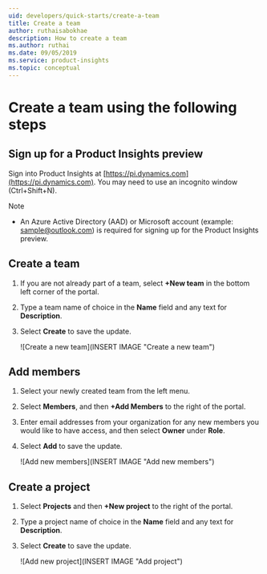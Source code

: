 ```yaml
---
uid: developers/quick-starts/create-a-team
title: Create a team
author: ruthaisabokhae
description: How to create a team
ms.author: ruthai
ms.date: 09/05/2019
ms.service: product-insights
ms.topic: conceptual
---
```


# Create a team using the following steps

## Sign up for a Product Insights preview

Sign into Product Insights at [https://pi.dynamics.com](https://pi.dynamics.com). You may need to use an incognito window (Ctrl+Shift+N).
> [!NOTE]
> - An Azure Active Directory (AAD) or Microsoft account (example: sample@outlook.com) is required for signing up for the Product Insights preview.   

## Create a team
1. If you are not already part of a team, select **+New team** in the bottom left corner of the portal.
1. Type a team name of choice in the **Name** field and any text for **Description**. 
1. Select **Create** to save the update.

	![Create a new team](INSERT IMAGE "Create a new team")
  
## Add members
1. Select your newly created team **<insert team name>** from the left menu.  
1. Select **Members**, and then **+Add Members** to the right of the portal.
1. Enter email addresses from your organization for any new members you would like to have access, and then select **Owner** under **Role**. 
1. Select **Add** to save the update.

	![Add new members](INSERT IMAGE "Add new members")

## Create a project 
1. Select **Projects** and then **+New project** to the right of the portal. 
1. Type a project name of choice in the **Name** field and any text for **Description**.  
1. Select **Create** to save the update.

	![Add new project](INSERT IMAGE "Add project")
  
